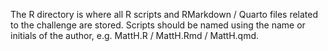 The R directory is where all R scripts and RMarkdown / Quarto files related to the challenge are stored. Scripts should be named using the name or initials of the author, e.g. MattH.R / MattH.Rmd / MattH.qmd.
